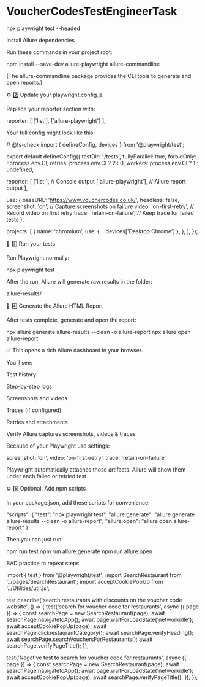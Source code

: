# VoucherCodesTestEngineerTask

npx playwright test --headed

Install Allure dependencies

Run these commands in your project root:

npm install --save-dev allure-playwright allure-commandline

(The allure-commandline package provides the CLI tools to generate and open reports.)

⚙️ 2️⃣ Update your playwright.config.js

Replace your reporter section with:

reporter: [
['list'],
['allure-playwright']
],

Your full config might look like this:

// @ts-check
import { defineConfig, devices } from '@playwright/test';

export default defineConfig({
testDir: './tests',
fullyParallel: true,
forbidOnly: !!process.env.CI,
retries: process.env.CI ? 2 : 0,
workers: process.env.CI ? 1 : undefined,

reporter: [
['list'], // Console output
['allure-playwright'], // Allure report output
],

use: {
baseURL: 'https://www.vouchercodes.co.uk/',
headless: false,
screenshot: 'on', // Capture screenshots on failure
video: 'on-first-retry', // Record video on first retry
trace: 'retain-on-failure', // Keep trace for failed tests
},

projects: [
{
name: 'chromium',
use: { ...devices['Desktop Chrome'] },
},
],
});

🧾 3️⃣ Run your tests

Run Playwright normally:

npx playwright test

After the run, Allure will generate raw results in the folder:

allure-results/

🧱 4️⃣ Generate the Allure HTML Report

After tests complete, generate and open the report:

npx allure generate allure-results --clean -o allure-report
npx allure open allure-report

✅ This opens a rich Allure dashboard in your browser.

You’ll see:

Test history

Step-by-step logs

Screenshots and videos

Traces (if configured)

Retries and attachments

Verify Allure captures screenshots, videos & traces

Because of your Playwright use settings:

screenshot: 'on',
video: 'on-first-retry',
trace: 'retain-on-failure'

Playwright automatically attaches those artifacts.
Allure will show them under each failed or retried test.

⚙️ 6️⃣ Optional: Add npm scripts

In your package.json, add these scripts for convenience:

"scripts": {
"test": "npx playwright test",
"allure:generate": "allure generate allure-results --clean -o allure-report",
"allure:open": "allure open allure-report"
}

Then you can just run:

npm run test
npm run allure:generate
npm run allure:open

BAD practice to repeat steps

import { test } from '@playwright/test';
import SearchRestaurant from '../pages/SearchRestaurant';
import acceptCookiePopUp from '../Utilities/util.js';

test.describe('search restaurants with discounts on the voucher code website', () => {
test('search for voucher code for restaurants', async ({ page }) => {
const searchPage = new SearchRestaurant(page);
await searchPage.navigatetoApp();
await page.waitForLoadState('networkidle');
await acceptCookiePopUp(page);
await searchPage.clickrestaurantCategory();
await searchPage.verifyHeading();
await searchPage.searchVouchersForRestaurants();
await searchPage.verifyPageTitle();
});

test('Negative test to search for voucher code for restaurants', async ({ page }) => {
const searchPage = new SearchRestaurant(page);
await searchPage.navigatetoApp();
await page.waitForLoadState('networkidle');
await acceptCookiePopUp(page);
await searchPage.verifyPageTitle();
});
});
